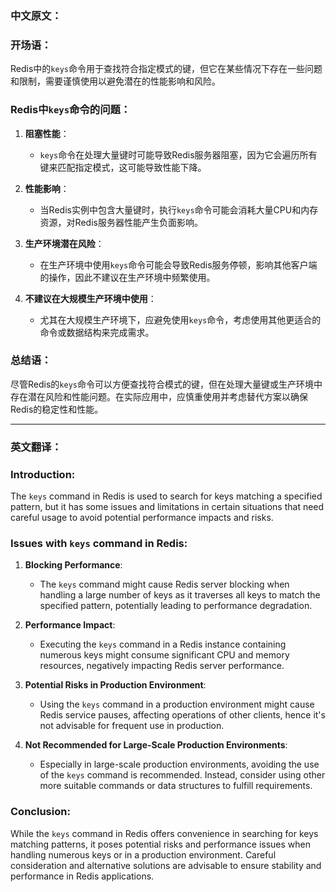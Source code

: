 ### 中文原文：

### 开场语：

Redis中的`keys`命令用于查找符合指定模式的键，但它在某些情况下存在一些问题和限制，需要谨慎使用以避免潜在的性能影响和风险。

### Redis中`keys`命令的问题：

1. **阻塞性能**：
   - `keys`命令在处理大量键时可能导致Redis服务器阻塞，因为它会遍历所有键来匹配指定模式，这可能导致性能下降。

2. **性能影响**：
   - 当Redis实例中包含大量键时，执行`keys`命令可能会消耗大量CPU和内存资源，对Redis服务器性能产生负面影响。

3. **生产环境潜在风险**：
   - 在生产环境中使用`keys`命令可能会导致Redis服务停顿，影响其他客户端的操作，因此不建议在生产环境中频繁使用。

4. **不建议在大规模生产环境中使用**：
   - 尤其在大规模生产环境下，应避免使用`keys`命令，考虑使用其他更适合的命令或数据结构来完成需求。

### 总结语：

尽管Redis的`keys`命令可以方便查找符合模式的键，但在处理大量键或生产环境中存在潜在风险和性能问题。在实际应用中，应慎重使用并考虑替代方案以确保Redis的稳定性和性能。

---

### 英文翻译：

### Introduction:

The `keys` command in Redis is used to search for keys matching a specified pattern, but it has some issues and limitations in certain situations that need careful usage to avoid potential performance impacts and risks.

### Issues with `keys` command in Redis:

1. **Blocking Performance**:
   - The `keys` command might cause Redis server blocking when handling a large number of keys as it traverses all keys to match the specified pattern, potentially leading to performance degradation.

2. **Performance Impact**:
   - Executing the `keys` command in a Redis instance containing numerous keys might consume significant CPU and memory resources, negatively impacting Redis server performance.

3. **Potential Risks in Production Environment**:
   - Using the `keys` command in a production environment might cause Redis service pauses, affecting operations of other clients, hence it's not advisable for frequent use in production.

4. **Not Recommended for Large-Scale Production Environments**:
   - Especially in large-scale production environments, avoiding the use of the `keys` command is recommended. Instead, consider using other more suitable commands or data structures to fulfill requirements.

### Conclusion:

While the `keys` command in Redis offers convenience in searching for keys matching patterns, it poses potential risks and performance issues when handling numerous keys or in a production environment. Careful consideration and alternative solutions are advisable to ensure stability and performance in Redis applications.